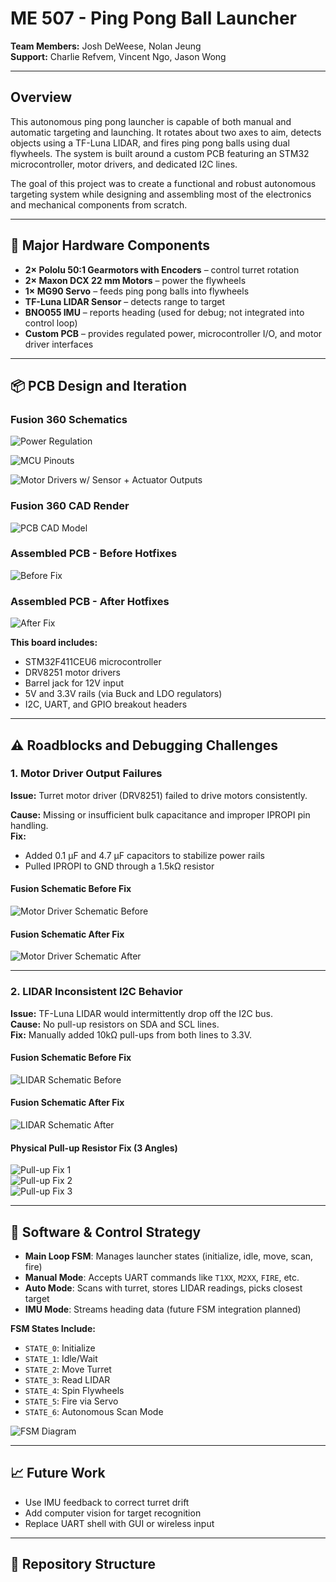 # ME 507 - Ping Pong Ball Launcher

**Team Members:** Josh DeWeese, Nolan Jeung  
**Support:** Charlie Refvem, Vincent Ngo, Jason Wong

---

## Overview

This autonomous ping pong launcher is capable of both manual and automatic targeting and launching. It rotates about two axes to aim, detects objects using a TF-Luna LIDAR, and fires ping pong balls using dual flywheels. The system is built around a custom PCB featuring an STM32 microcontroller, motor drivers, and dedicated I2C lines.

The goal of this project was to create a functional and robust autonomous targeting system while designing and assembling most of the electronics and mechanical components from scratch.

---

## 🔧 Major Hardware Components

- **2× Pololu 50:1 Gearmotors with Encoders** – control turret rotation
- **2× Maxon DCX 22 mm Motors** – power the flywheels
- **1× MG90 Servo** – feeds ping pong balls into flywheels
- **TF-Luna LIDAR Sensor** – detects range to target
- **BNO055 IMU** – reports heading (used for debug; not integrated into control loop)
- **Custom PCB** – provides regulated power, microcontroller I/O, and motor driver interfaces

---

## 📦 PCB Design and Iteration

### Fusion 360 Schematics

![Power Regulation](Images/sheet1_me507.png)

![MCU Pinouts](Images/sheet2_me507.png)

![Motor Drivers w/ Sensor + Actuator Outputs](Images/sheet3_me507.png)

### Fusion 360 CAD Render

![PCB CAD Model](Images/pcb_model.png)

### Assembled PCB - Before Hotfixes

![Before Fix](Images/pcb_before_hotfix.jpg)

### Assembled PCB - After Hotfixes

![After Fix](Images/pcb_after_hotfix.jpg)

**This board includes:**

- STM32F411CEU6 microcontroller
- DRV8251 motor drivers
- Barrel jack for 12V input
- 5V and 3.3V rails (via Buck and LDO regulators)
- I2C, UART, and GPIO breakout headers

---

## ⚠️ Roadblocks and Debugging Challenges

### 1. **Motor Driver Output Failures**

**Issue:** Turret motor driver (DRV8251) failed to drive motors consistently.

**Cause:** Missing or insufficient bulk capacitance and improper IPROPI pin handling.  
**Fix:**

- Added 0.1 µF and 4.7 µF capacitors to stabilize power rails
- Pulled IPROPI to GND through a 1.5kΩ resistor

#### Fusion Schematic Before Fix

![Motor Driver Schematic Before](Images/motor_driver_before_hotfix.png)

#### Fusion Schematic After Fix

![Motor Driver Schematic After](Images/motor_driver_after_hotfix.png)

---

### 2. **LIDAR Inconsistent I2C Behavior**

**Issue:** TF-Luna LIDAR would intermittently drop off the I2C bus.  
**Cause:** No pull-up resistors on SDA and SCL lines.  
**Fix:** Manually added 10kΩ pull-ups from both lines to 3.3V.

#### Fusion Schematic Before Fix

![LIDAR Schematic Before](Images/lidar_i2c_before_hotfix.png)

#### Fusion Schematic After Fix

![LIDAR Schematic After](Images/lidar_i2c_after_hotfix.png)

#### Physical Pull-up Resistor Fix (3 Angles)

![Pull-up Fix 1](Images/i2c_pull_up_resist_fix_1.jpg)  
![Pull-up Fix 2](Images/i2c_pull_up_resist_fix_2.jpg)  
![Pull-up Fix 3](Images/i2c_pull_up_resist_fix_3.jpg)

---

## 🧠 Software & Control Strategy

- **Main Loop FSM**: Manages launcher states (initialize, idle, move, scan, fire)
- **Manual Mode**: Accepts UART commands like `T1XX`, `M2XX`, `FIRE`, etc.
- **Auto Mode**: Scans with turret, stores LIDAR readings, picks closest target
- **IMU Mode**: Streams heading data (future FSM integration planned)

**FSM States Include:**

- `STATE_0`: Initialize
- `STATE_1`: Idle/Wait
- `STATE_2`: Move Turret
- `STATE_3`: Read LIDAR
- `STATE_4`: Spin Flywheels
- `STATE_5`: Fire via Servo
- `STATE_6`: Autonomous Scan Mode

![FSM Diagram](Images/ME507_FSM.png)

---

## 📈 Future Work

- Use IMU feedback to correct turret drift
- Add computer vision for target recognition
- Replace UART shell with GUI or wireless input

---

## 📂 Repository Structure
